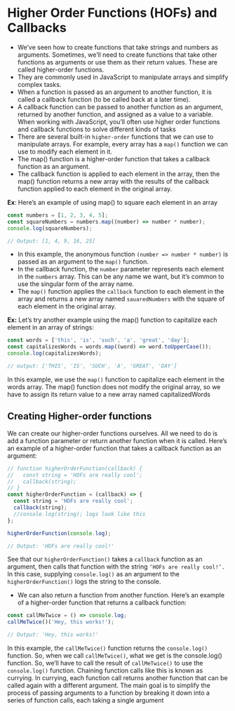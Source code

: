 # Higher Order Functions (HOFs) and Callbacks

- We’ve seen how to create functions that take strings and numbers as arguments. Sometimes, we’ll need to create functions that take other functions as arguments or use them as their return values. These are called higher-order functions.
- They are commonly used in JavaScript to manipulate arrays and simplify complex tasks.
- When a function is passed as an argument to another function, it is called a callback function (to be called back at a later time).
- A callback function can be passed to another function as an argument, returned by another function, and assigned as a value to a variable. When working with JavaScript, you’ll often use higher order functions and callback functions to solve different kinds of tasks
- There are several built-in `higher-order` functions that we can use to manipulate arrays. For example, every array has a `map()` function we can use to modify each element in it.
- The map() function is a higher-order function that takes a callback function as an argument.
- The callback function is applied to each element in the array, then the map() function returns a new array with the results of the callback function applied to each element in the original array.

**Ex**: Here’s an example of using map() to square each element in an array

```js
const numbers = [1, 2, 3, 4, 5];
const squareNumbers = numbers.map((number) => number * number);
console.log(squareNumbers);

// Output: [1, 4, 9, 16, 25]
```

- In this example, the anonymous function `(number => number * number)` is passed as an argument to the `map()` function.
- In the callback function, the `number` parameter represents each element in the `numbers` array. This can be any name we want, but it’s common to use the singular form of the array name.
- The `map()` function applies the `callback` function to each element in the array and returns a new array named `sauaredNumbers` with the square of each element in the original array.

**Ex:** Let’s try another example using the map() function to capitalize each element in an array of strings:

```js
const words = ['this', 'is', 'such', 'a', 'great', 'day'];
const capitalizesWords = words.map((word) => word.toUpperCase());
console.log(capitalizesWords);

// output: ['THIS', 'IS', 'SUCH', 'A', 'GREAT', 'DAY']
```

In this example, we use the `map()` function to capitalize each element in the words array. The map() function does not modify the original array, so we have to assign its return value to a new array named capitalizedWords

## Creating Higher-order functions

We can create our higher-order functions ourselves. All we need to do is add a function parameter or return another function when it is called. Here’s an example of a higher-order function that takes a callback function as an argument:

```js
// function higherOrderFunction(callback) {
//   const string = 'HOFs are really cool';
//   callback(string);
// }
const higherOrderFunction = (callback) => {
  const string = 'HOFs are really cool';
  callback(string);
  //console.log(string); logs look like this
};

higherOrderFunction(console.log);

// Output: 'HOFs are really cool!'
```

See that our `higherOrderFunction()` takes a `callback` function as an argument, then calls that function with the string `‘HOFs are really cool!’.` In this case, supplying `console.log()` as an argument to the `higherOrderFunction()` logs the string to the console.

- We can also return a function from another function. Here’s an example of a higher-order function that returns a callback function:

```js
const callMeTwice = () => console.log;
callMeTwice()('Hey, this works!');

// Output: 'Hey, this works!'
```

In this example, the `callMeTwice()` function returns the
`console.log()` function. So, when we call `callMeTwice()`,
what we get is the console.log() function. So, we’ll have to call
the result of `callMeTwice()` to use the `console.log()` function.
Chaining function calls like this is known as currying. In currying,
each function call returns another function that can be called again
with a different argument. The main goal is to simplify the process
of passing arguments to a function by breaking it down into a
series of function calls, each taking a single argument
